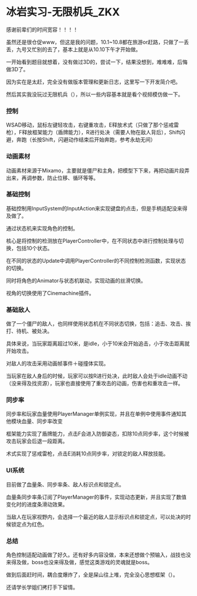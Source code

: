 # 冰岩实习-无限机兵_ZKX

感谢前辈们的时间宽容！！！！

虽然还是很仓促www，但这是我的问题，10.1~10.8都在旅游or赶路，只做了一丢丢，九号又忙别的去了，基本上就是从10.10下午才开始做。

一开始看到题目就想着，没有做过3D的，尝试一下，结果没想到，难难难，后悔做3D了。

因为实在是太赶，完全没有做版本管理和更新日志，这里写一下开发简介吧。

然后其实我没玩过无限机兵（），所以一些内容基本就是看个视频模仿做一下。

### 控制

WSAD移动，鼠标左键轻攻击，右键重攻击，E释放术式（只做了那个惩戒雷枪），F释放框架能力（盾牌能力），R进行处决（需要人物在敌人背后），Shift闪避，奔跑（长按Shift，闪避动作结束后开始奔跑，参考永劫无间）

### 动画素材

动画素材来源于Mixamo，主要就是僵尸和主角，把模型下下来，再把动画片段弄出来，再调参数，防止位移、循环等等。

### 基础控制

基础控制用InputSystem的InputAction来实现键盘的点击，但是手柄适配没来得及做了。

通过状态机来实现角色的控制。

核心是将控制的检测放在PlayerController中，在不同状态中进行控制处理与切换，包括10个状态。

在不同的状态的Update中调用PlayerController的不同控制检测函数，实现状态的切换。

同时将角色的Animator与状态机联动，实现动画的丝滑切换。

视角的切换使用了Cinemachine插件。

### 基础敌人

做了一个僵尸的敌人，也同样使用状态机在不同状态切换，包括：追击、攻击、挨打、待机、被处决。

具体来说，当玩家距离超过10米，是idle，小于10米会开始追击，小于攻击距离就开始攻击。

对敌人的攻击采用动画帧事件＋碰撞体实现。

当玩家在敌人身后的时候，玩家可以按R进行处决，此时敌人会处于idle动画不动（没来得及找资源），玩家也直接使用了重攻击的动画，伤害也和重攻击一样。

### 同步率

同步率和玩家血量使用PlayerManager单例实现，并且在单例中使用事件通知其他模块血量、同步率改变

框架能力实现了盾牌能力，点击F会进入防御姿态，扣除10点同步率，这个时候被攻击玩家会后退一段距离。

术式实现了惩戒雷枪，点击E消耗10点同步率，对锁定的敌人释放技能。

### UI系统

目前做了血量条、同步率条、敌人标识点和锁定点。

血量条同步率条订阅了PlayerManager的事件，实现动态更新，并且实现了数值变化时的进度条滑动效果。

当敌人在玩家视野内，会选择一个最近的敌人显示标识点和锁定点，可以处决的时候锁定点为红色。

### 总结

角色控制适配动画做了好久。还有好多内容没做，本来还想做个预输入，战技也没来得及做，boss也没来得及做，感觉这类游戏的灵魂就是boss。

做到后面赶时间，耦合度爆炸了，全是屎山往上堆，完全没心思想框架（）。

还请学长学姐们拷打手下留情。